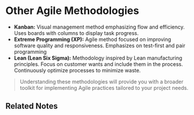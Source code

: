 # Other Agile Methodologies

- **Kanban:**  Visual management method emphasizing flow and efficiency. Uses boards with columns to display task progress.
- **Extreme Programming (XP):** Agile method focused on improving software quality and responsiveness. Emphasizes on test-first and pair programming
- **Lean (Lean Six Sigma):** Methodology inspired by Lean manufacturing principles. Focus on customer wants and include them in the process. Continuously optimize processes to minimize waste.

> Understanding these methodologies will provide you with a broader toolkit for implementing Agile practices tailored to your project needs.

## Related Notes